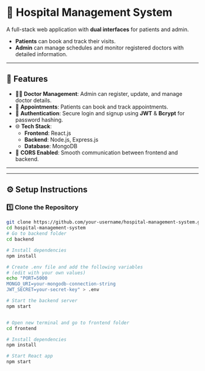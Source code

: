 # 🏥 Hospital Management System

A full-stack web application with **dual interfaces** for patients and admin.  

- **Patients** can book and track their visits.  
- **Admin** can manage schedules and monitor registered doctors with detailed information.  

---

## 🚀 Features

- 👩‍⚕️ **Doctor Management**: Admin can register, update, and manage doctor details.  
- 📅 **Appointments**: Patients can book and track appointments.  
- 🔑 **Authentication**: Secure login and signup using **JWT** & **Bcrypt** for password hashing.  
- 🌐 **Tech Stack**:  
  - **Frontend**: React.js  
  - **Backend**: Node.js, Express.js  
  - **Database**: MongoDB  
- 🔗 **CORS Enabled**: Smooth communication between frontend and backend.  

---

---

## ⚙️ Setup Instructions

### 1️⃣ Clone the Repository
```bash
git clone https://github.com/your-username/hospital-management-system.git
cd hospital-management-system
# Go to backend folder
cd backend

# Install dependencies
npm install

# Create .env file and add the following variables
# (edit with your own values)
echo "PORT=5000
MONGO_URI=your-mongodb-connection-string
JWT_SECRET=your-secret-key" > .env

# Start the backend server
npm start


# Open new terminal and go to frontend folder
cd frontend

# Install dependencies
npm install

# Start React app
npm start


